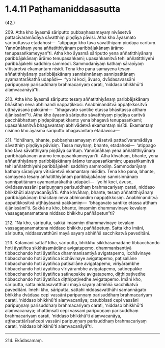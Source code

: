 

# 1.4.11 Paṭhamaniddasasutta




(42.)

209\. Atha kho āyasmā sāriputto pubbaṇhasamayaṃ nivāsetvā pattacīvaramādāya sāvatthiṃ piṇḍāya pāvisi. Atha kho āyasmato sāriputtassa etadahosi—  “atippago kho tāva sāvatthiyaṃ piṇḍāya carituṃ. Yannūnāhaṃ yena aññatitthiyānaṃ paribbājakānaṃ ārāmo tenupasaṅkameyyan”ti. Atha kho āyasmā sāriputto yena aññatitthiyānaṃ paribbājakānaṃ ārāmo tenupasaṅkami; upasaṅkamitvā tehi aññatitthiyehi paribbājakehi saddhiṃ sammodi. Sammodanīyaṃ kathaṃ sāraṇīyaṃ vītisāretvā ekamantaṃ nisīdi. Tena kho pana samayena tesaṃ aññatitthiyānaṃ paribbājakānaṃ sannisinnānaṃ sannipatitānaṃ ayamantarākathā udapādi—  “yo hi koci, āvuso, dvādasavassāni paripuṇṇaṃ parisuddhaṃ brahmacariyaṃ carati, ‘niddaso bhikkhū’ti alaṃvacanāyā”ti.

210\. Atha kho āyasmā sāriputto tesaṃ aññatitthiyānaṃ paribbājakānaṃ bhāsitaṃ neva abhinandi nappaṭikkosi. Anabhinanditvā appaṭikkositvā uṭṭhāyāsanā pakkāmi—  “bhagavato santike etassa bhāsitassa atthaṃ ājānissāmī”ti. Atha kho āyasmā sāriputto sāvatthiyaṃ piṇḍāya caritvā pacchābhattaṃ piṇḍapātapaṭikkanto yena bhagavā tenupasaṅkami; upasaṅkamitvā bhagavantaṃ abhivādetvā ekamantaṃ nisīdi. Ekamantaṃ nisinno kho āyasmā sāriputto bhagavantaṃ etadavoca—

211\. “Idhāhaṃ, bhante, pubbaṇhasamayaṃ nivāsetvā pattacīvaramādāya sāvatthiṃ piṇḍāya pāvisiṃ. Tassa mayhaṃ, bhante, etadahosi—  ‘atippago kho tāva sāvatthiyaṃ piṇḍāya carituṃ. Yannūnāhaṃ yena aññatitthiyānaṃ paribbājakānaṃ ārāmo tenupasaṅkameyyan’ti. Atha khvāhaṃ, bhante, yena aññatitthiyānaṃ paribbājakānaṃ ārāmo tenupasaṅkamiṃ; upasaṅkamitvā tehi aññatitthiyehi paribbājakehi saddhiṃ sammodiṃ. Sammodanīyaṃ kathaṃ sāraṇīyaṃ vītisāretvā ekamantaṃ nisīdiṃ. Tena kho pana, bhante, samayena tesaṃ aññatitthiyānaṃ paribbājakānaṃ sannisinnānaṃ sannipatitānaṃ ayamantarākathā udapādi—  ‘yo hi koci, āvuso, dvādasavassāni paripuṇṇaṃ parisuddhaṃ brahmacariyaṃ carati, niddaso bhikkhūti alaṃvacanāyā’ti. Atha khvāhaṃ, bhante, tesaṃ aññatitthiyānaṃ paribbājakānaṃ bhāsitaṃ neva abhinandiṃ nappaṭikkosiṃ. Anabhinanditvā appaṭikkositvā uṭṭhāyāsanā pakkamiṃ—  ‘bhagavato santike etassa atthaṃ ājānissāmī’ti. Sakkā nu kho, bhante, imasmiṃ dhammavinaye kevalaṃ vassagaṇanamattena niddaso bhikkhu paññāpetun”ti?

212\. “Na kho, sāriputta, sakkā imasmiṃ dhammavinaye kevalaṃ vassagaṇanamattena niddaso bhikkhu paññāpetuṃ. Satta kho imāni, sāriputta, niddasavatthūni mayā sayaṃ abhiññā sacchikatvā paveditāni.

213\. Katamāni satta? Idha, sāriputta, bhikkhu sikkhāsamādāne tibbacchando hoti āyatiñca sikkhāsamādāne avigatapemo, dhammanisantiyā tibbacchando hoti āyatiñca dhammanisantiyā avigatapemo, icchāvinaye tibbacchando hoti āyatiñca icchāvinaye avigatapemo, paṭisallāne tibbacchando hoti āyatiñca paṭisallāne avigatapemo, vīriyārambhe tibbacchando hoti āyatiñca vīriyārambhe avigatapemo, satinepakke tibbacchando hoti āyatiñca satinepakke avigatapemo, diṭṭhipaṭivedhe tibbacchando hoti āyatiñca diṭṭhipaṭivedhe avigatapemo. Imāni kho, sāriputta, satta niddasavatthūni mayā sayaṃ abhiññā sacchikatvā paveditāni. Imehi kho, sāriputta, sattahi niddasavatthūhi samannāgato bhikkhu dvādasa cepi vassāni paripuṇṇaṃ parisuddhaṃ brahmacariyaṃ carati, ‘niddaso bhikkhū’ti alaṃvacanāya; catubbīsati cepi vassāni paripuṇṇaṃ parisuddhaṃ brahmacariyaṃ carati, ‘niddaso bhikkhū’ti alaṃvacanāya; chattiṃsati cepi vassāni paripuṇṇaṃ parisuddhaṃ brahmacariyaṃ carati, ‘niddaso bhikkhū’ti alaṃvacanāya, aṭṭhacattārīsañcepi vassāni paripuṇṇaṃ parisuddhaṃ brahmacariyaṃ carati, ‘niddaso bhikkhū’ti alaṃvacanāyā”ti.

---

214\. Ekādasamaṃ.





